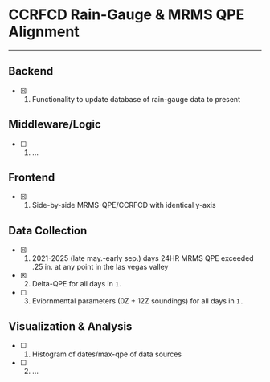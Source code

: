 # **CCRFCD Rain-Gauge & MRMS QPE Alignment**
---

## Backend

- [x] 1. Functionality to update database of rain-gauge data to present

## Middleware/Logic

- [ ] 1. ...

## Frontend

- [x] 1. Side-by-side MRMS-QPE/CCRFCD with identical y-axis

## Data Collection

- [x] 1. 2021-2025 (late may.-early sep.) days 24HR MRMS QPE exceeded .25 in. at any point in the las vegas valley
- [x] 2. Delta-QPE for all days in `1.`
- [ ] 3. Eviornmental parameters (0Z + 12Z soundings) for all days in `1.`

## Visualization & Analysis

- [ ] 1. Histogram of dates/max-qpe of data sources
- [ ] 2. ...